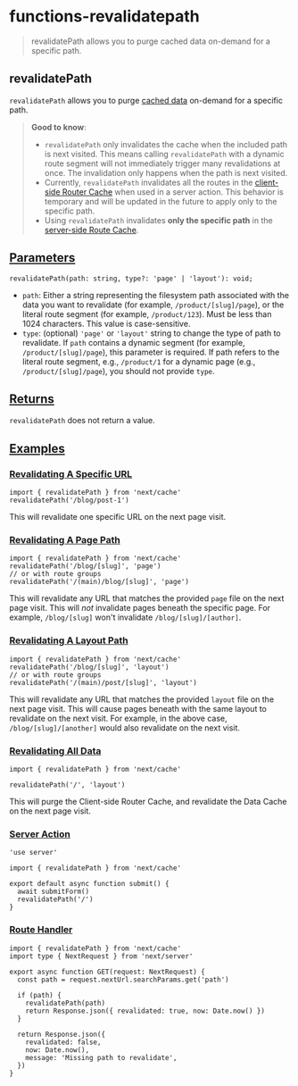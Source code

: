 # functions-revalidatepath

> revalidatePath allows you to purge cached data on-demand for a specific path.



## revalidatePath

`revalidatePath` allows you to purge [cached data](/docs/app/deep-dive/caching) on-demand for a specific path.

> **Good to know**:
> 
> *   `revalidatePath` only invalidates the cache when the included path is next visited. This means calling `revalidatePath` with a dynamic route segment will not immediately trigger many revalidations at once. The invalidation only happens when the path is next visited.
> *   Currently, `revalidatePath` invalidates all the routes in the [client-side Router Cache](about:/docs/app/deep-dive/caching#client-side-router-cache) when used in a server action. This behavior is temporary and will be updated in the future to apply only to the specific path.
> *   Using `revalidatePath` invalidates **only the specific path** in the [server-side Route Cache](about:/docs/app/deep-dive/caching#full-route-cache).

## [Parameters](#parameters)

    revalidatePath(path: string, type?: 'page' | 'layout'): void;

*   `path`: Either a string representing the filesystem path associated with the data you want to revalidate (for example, `/product/[slug]/page`), or the literal route segment (for example, `/product/123`). Must be less than 1024 characters. This value is case-sensitive.
*   `type`: (optional) `'page'` or `'layout'` string to change the type of path to revalidate. If `path` contains a dynamic segment (for example, `/product/[slug]/page`), this parameter is required. If path refers to the literal route segment, e.g., `/product/1` for a dynamic page (e.g., `/product/[slug]/page`), you should not provide `type`.

## [Returns](#returns)

`revalidatePath` does not return a value.

## [Examples](#examples)

### [Revalidating A Specific URL](#revalidating-a-specific-url)

    import { revalidatePath } from 'next/cache'
    revalidatePath('/blog/post-1')

This will revalidate one specific URL on the next page visit.

### [Revalidating A Page Path](#revalidating-a-page-path)

    import { revalidatePath } from 'next/cache'
    revalidatePath('/blog/[slug]', 'page')
    // or with route groups
    revalidatePath('/(main)/blog/[slug]', 'page')

This will revalidate any URL that matches the provided `page` file on the next page visit. This will _not_ invalidate pages beneath the specific page. For example, `/blog/[slug]` won't invalidate `/blog/[slug]/[author]`.

### [Revalidating A Layout Path](#revalidating-a-layout-path)

    import { revalidatePath } from 'next/cache'
    revalidatePath('/blog/[slug]', 'layout')
    // or with route groups
    revalidatePath('/(main)/post/[slug]', 'layout')

This will revalidate any URL that matches the provided `layout` file on the next page visit. This will cause pages beneath with the same layout to revalidate on the next visit. For example, in the above case, `/blog/[slug]/[another]` would also revalidate on the next visit.

### [Revalidating All Data](#revalidating-all-data)

    import { revalidatePath } from 'next/cache'
     
    revalidatePath('/', 'layout')

This will purge the Client-side Router Cache, and revalidate the Data Cache on the next page visit.

### [Server Action](#server-action)

    'use server'
     
    import { revalidatePath } from 'next/cache'
     
    export default async function submit() {
      await submitForm()
      revalidatePath('/')
    }

### [Route Handler](#route-handler)

    import { revalidatePath } from 'next/cache'
    import type { NextRequest } from 'next/server'
     
    export async function GET(request: NextRequest) {
      const path = request.nextUrl.searchParams.get('path')
     
      if (path) {
        revalidatePath(path)
        return Response.json({ revalidated: true, now: Date.now() })
      }
     
      return Response.json({
        revalidated: false,
        now: Date.now(),
        message: 'Missing path to revalidate',
      })
    }

